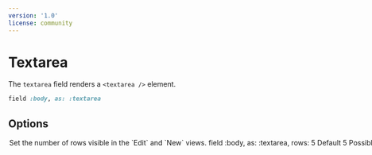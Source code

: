 ```yaml
---
version: '1.0'
license: community
---
```


# Textarea

The `textarea` field renders a `<textarea />` element.

```ruby
field :body, as: :textarea
```

## Options


<Option name="`rows`">
Set the number of rows visible in the `Edit` and `New` views.

```ruby
field :body, as: :textarea, rows: 5
```

#### Default

`5`

#### Possible values

Any integer.
</Option>
